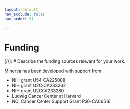 ```yaml
---
layout: default
nav_exclude: false
nav_order: 91

---
```


# Funding

[//]: # Describe the funding sources relevant for your work. 

Minerva has been developed with support from:

* NIH grant U54-CA225088
* NIH grant U2C-CA233262
* NIH grant U2CCA233280
* Ludwig Cancer Center at Harvard
* NCI Cancer Center Support Grant P30-CA06516
